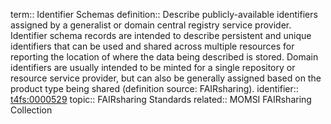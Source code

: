 term:: Identifier Schemas
definition:: Describe publicly-available identifiers assigned by a generalist or domain central registry service provider. Identifier schema records are intended to describe persistent and unique identifiers that can be used and shared across multiple resources for reporting the location of where the data being described is stored. Domain identifiers are usually intended to be minted for a single repository or resource service provider, but can also be generally assigned based on the product type being shared (definition source: FAIRsharing).
identifier:: [t4fs:0000529](https://bioregistry.io/t4fs:0000529)
topic:: FAIRsharing Standards
related:: MOMSI FAIRsharing Collection